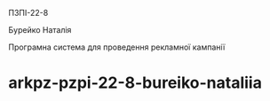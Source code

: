 ПЗПІ-22-8

Бурейко Наталія

Програмна система для проведення рекламної кампанії

# arkpz-pzpi-22-8-bureiko-nataliia
